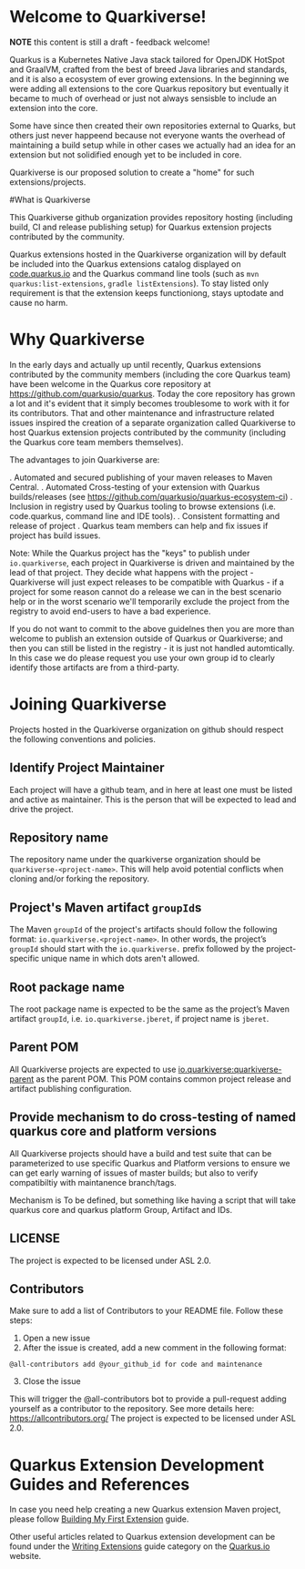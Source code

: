 # Welcome to Quarkiverse!

**NOTE** this content is still a draft - feedback welcome!

Quarkus is a Kubernetes Native Java stack tailored for OpenJDK HotSpot and GraalVM, crafted from the best of breed Java libraries and standards, and it is also a ecosystem of ever growing extensions. In the beginning we were adding all extensions to the core Quarkus repository but eventually it became to much of overhead or just not always sensisble to include an extension into the core. 

Some have since then created their own repositories external to Quarks, but others just never happeend because not everyone wants the overhead of maintaining a build setup while in other cases we actually had an idea for an extension but not solidified enough yet to be included in core.

Quarkiverse is our proposed solution to create a "home" for such extensions/projects.

#What is Quarkiverse

This Quarkiverse github organization provides repository hosting (including build, CI and release publishing setup) for Quarkus extension projects contributed by the community.

Quarkus extensions hosted in the Quarkiverse organization will by default be included into the Quarkus extensions catalog displayed on [code.quarkus.io](http://code.quarkus.io) and the Quarkus command line tools (such as `mvn quarkus:list-extensions`, `gradle listExtensions`). To stay listed only requirement
is that the extension keeps functioniong, stays uptodate and cause no harm.

# Why Quarkiverse

In the early days and actually up until recently, Quarkus extensions contributed by the community members (including the core Quarkus team) have been welcome in the Quarkus core repository at https://github.com/quarkusio/quarkus. Today the core repository has grown a lot and it's evident that it simply becomes troublesome to work with it for its contributors. That and other maintenance and infrastructure related issues inspired the creation of a separate organization called Quarkiverse to host Quarkus extension projects contributed by the community (including the Quarkus core team members themselves).

The advantages to join Quarkiverse are:

  . Automated and secured publishing of your maven releases to Maven Central.
  . Automated Cross-testing of your extension with Quarkus builds/releases (see https://github.com/quarkusio/quarkus-ecosystem-ci)
  . Inclusion in registry used by Quarkus tooling to browse extensions (i.e. code.quarkus, command line and IDE tools).
  . Consistent formatting and release of project
  . Quarkus team members can help and fix issues if project has build issues.
  
Note: While the Quarkus project has the "keys" to publish under `io.quarkiverse`, each project in Quarkiverse is driven and maintained by 
the lead of that project. They decide what happens with the project - Quarkiverse will just expect releases to be compatible with Quarkus - if a project
for some reason cannot do a release we can in the best scenario help or in the worst scenario we'll temporarily exclude the project from the registry to avoid
end-users to have a bad experience.
 
If you do not want to commit to the above guidelnes then you are more than welcome to publish an extension outside of Quarkus or Quarkiverse; and then you can
still be listed in the registry - it is just not handled automtically. In this case we do please request you use your own group id to clearly identify those artifacts are from a third-party.

# Joining Quarkiverse

Projects hosted in the Quarkiverse organization on github should respect the following conventions and policies.

## Identify Project Maintainer ##

Each project will have a github team, and in here at least one must be listed and active as maintainer. This is the person that will be expected to lead and drive the project.

## Repository name

The repository name under the quarkiverse organization should be `quarkiverse-<project-name>`. This will help avoid potential conflicts when cloning and/or forking the repository.

## Project's Maven artifact `groupId`s

The Maven `groupId` of the project's artifacts should follow the following format: `io.quarkiverse.<project-name>`. In other words, the project’s `groupId` should start with the `io.quarkiverse.` prefix followed by the project-specific unique name in which dots aren't allowed.

## Root package name

The root package name is expected to be the same as the project’s Maven artifact `groupId`, i.e. `io.quarkiverse.jberet`, if project name is `jberet`.

## Parent POM

All Quarkiverse projects are expected to use [io.quarkiverse:quarkiverse-parent](https://github.com/quarkiverse/quarkiverse-parent) as the parent POM.
This POM contains common project release and artifact publishing configuration.

## Provide mechanism to do cross-testing of named quarkus core and platform versions

All Quarkiverse projects should have a build and test suite that can be parameterized to use specific Quarkus and Platform versions to ensure we can get
early warning of issues of master builds; but also to verify compatibiltiy with maintanence branch/tags.

Mechanism is To be defined, but something like having a script that will take quarkus core and quarkus platform Group, Artifact and IDs.

## LICENSE

The project is expected to be licensed under ASL 2.0.

## Contributors

Make sure to add a list of Contributors to your README file. Follow these steps:

1. Open a new issue
2. After the issue is created, add a new comment in the following format:

```
@all-contributors add @your_github_id for code and maintenance
```
3. Close the issue

This will trigger the @all-contributors bot to provide a pull-request adding yourself as a contributor to the repository. See more details here: https://allcontributors.org/
The project is expected to be licensed under ASL 2.0.

# Quarkus Extension Development Guides and References

In case you need help creating a new Quarkus extension Maven project, please follow [Building My First Extension](https://quarkus.io/guides/building-my-first-extension) guide.

Other useful articles related to Quarkus extension development can be found under the [Writing Extensions](https://quarkus.io/guides/#writing-extensions) guide category on the [Quarkus.io](http://quarkus.io) website.
